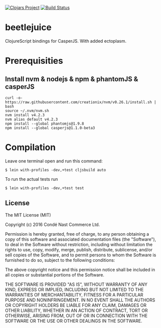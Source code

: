 [![Clojars Project](https://img.shields.io/clojars/v/beetlejuice.svg)](https://clojars.org/beetlejuice) [![Build Status](https://travis-ci.org/cncommerce/beetlejuice.svg?branch=master)](https://travis-ci.org/cncommerce/beetlejuice)

# beetlejuice

ClojureScript bindings for CasperJS.  With added ectoplasm.

# Prerequisities

## Install nvm & nodejs & npm & phantomJS & casperJS

    curl -o- https://raw.githubusercontent.com/creationix/nvm/v0.26.1/install.sh | bash
    source ~/.nvm/nvm.sh
    nvm install v4.2.3
    nvm alias default v4.2.3
    npm install --global phantomjs@1.9.8
    npm install --global casperjs@1.1.0-beta3

# Compilation

Leave one terminal open and run this command:
```
$ lein with-profiles -dev,+test cljsbuild auto
```

To run the actual tests run
```
$ lein with-profiles -dev,+test test
```



## License

The MIT License (MIT)

Copyright (c) 2016 Condé Nast Commerce Ltd.

Permission is hereby granted, free of charge, to any person obtaining a copy of this software and associated 
documentation files (the "Software"), to deal in the Software without restriction, including without limitation the 
rights to use, copy, modify, merge, publish, distribute, sublicense, and/or sell copies of the Software, and to permit 
persons to whom the Software is furnished to do so, subject to the following conditions:

The above copyright notice and this permission notice shall be included in all copies or substantial portions of the 
Software.

THE SOFTWARE IS PROVIDED "AS IS", WITHOUT WARRANTY OF ANY KIND, EXPRESS OR IMPLIED, INCLUDING BUT NOT LIMITED TO THE 
WARRANTIES OF MERCHANTABILITY, FITNESS FOR A PARTICULAR PURPOSE AND NONINFRINGEMENT. IN NO EVENT SHALL THE AUTHORS OR 
COPYRIGHT HOLDERS BE LIABLE FOR ANY CLAIM, DAMAGES OR OTHER LIABILITY, WHETHER IN AN ACTION OF CONTRACT, TORT OR 
OTHERWISE, ARISING FROM, OUT OF OR IN CONNECTION WITH THE SOFTWARE OR THE USE OR OTHER DEALINGS IN THE SOFTWARE.
